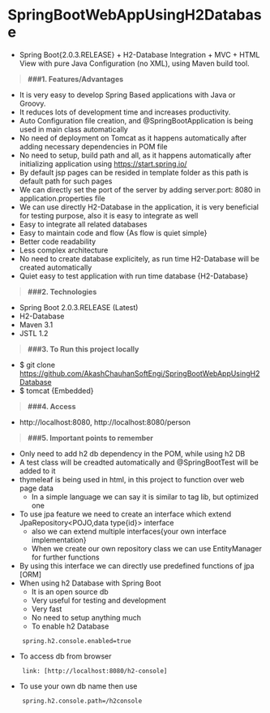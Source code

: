 # SpringBootWebAppUsingH2Database

* Spring Boot{2.0.3.RELEASE} + H2-Database Integration + MVC + HTML View with pure Java Configuration (no XML), using Maven build tool.

> **###1. Features/Advantages**
* It is very easy to develop Spring Based applications with Java or Groovy.
* It reduces lots of development time and increases productivity.
* Auto Configuration file creation, and @SpringBootApplication is being used in main class automatically
* No need of deployment on Tomcat as it happens automatically after adding necessary dependencies in POM file
* No need to setup, build path and all, as it happens automatically after initializing application using https://start.spring.io/
* By default jsp pages can be resided in template folder as this path is default path for such pages
* We can directly set the port of the server by adding server.port: 8080 in application.properties file
* We can use directly H2-Database in the application, it is very beneficial for testing purpose, also it is easy to integrate as well
* Easy to integrate all related databases
* Easy to maintain code and flow {As flow is quiet simple}
* Better code readability
* Less complex architecture
* No need to create database explicitely, as run time H2-Database will be created automatically
* Quiet easy to test application with run time database {H2-Database}

> **###2. Technologies**
* Spring Boot 2.0.3.RELEASE (Latest)
* H2-Database
* Maven 3.1
* JSTL 1.2

> **###3. To Run this project locally**
* $ git clone https://github.com/AkashChauhanSoftEngi/SpringBootWebAppUsingH2Database
* $ tomcat {Embedded}

> **###4.  Access** 
* http://localhost:8080, http://localhost:8080/person

> **###5. Important points to remember**
* Only need to add h2 db dependency in the POM, while using h2 DB
* A test class will be creadted automatically and @SpringBootTest will be added to it
* thymeleaf is being used in html, in this project to function over web page data
  - In a simple language we can say it is similar to tag lib, but optimized one
* To use jpa feature we need to create an interface which extend JpaRepository<POJO,data type{id}> interface
  - also we can extend multiple interfaces{your own interface implementation}
  - When we create our own repository class we can use EntityManager for further functions
* By using this interface we can directly use predefined functions of jpa [ORM] 
* When using h2 Database with Spring Boot
  - It is an open source db
  - Very useful for testing and development
  - Very fast
  - No need to setup anything much
  - To enable h2 Database
```text
	spring.h2.console.enabled=true
```
  - To access db from browser
```text
	link: [http://localhost:8080/h2-console]
```
  - To use your own db name then use
```text
	spring.h2.console.path=/h2console
```
